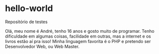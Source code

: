 # hello-world
Repositório de testes

Olá, meu nome é André, tenho 16 anos e gosto muito de programar. Tenho dificuldade em algumas coisas, facilidade em outras, mas a internet e os livros estão aí pra isso! Minha linguagem favorita é o PHP e pretendo ser Desenvolvedor Web, ou Web Master.
